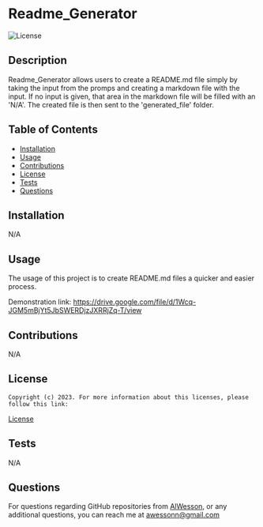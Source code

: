 # Readme_Generator

  ![License](https://img.shields.io/badge/license-MIT-yellow.svg)

  ## Description

  Readme_Generator allows users to create a README.md file simply by taking the input from the promps and creating a markdown file with the input. If no input is given, that area in the markdown file will be filled with an 'N/A'. The created file is then sent to the 'generated_file' folder.

  ## Table of Contents
  - [Installation](#Installation)
  - [Usage](#Usage)
  - [Contributions](#Contributions)
  - [License](#License)
  - [Tests](#Tests)
  - [Questions](#Questions)

  ## Installation

  N/A
  
  ## Usage

  The usage of this project is to create README.md files a quicker and easier process.

  Demonstration link: https://drive.google.com/file/d/1Wcq-JGM5mBjYt5JbSWERDjzJXRRjZq-T/view

  ## Contributions

  N/A

  ## License
    Copyright (c) 2023. For more information about this licenses, please follow this link: 
 [License](#License)


  ## Tests

  N/A

  ## Questions 

  For questions regarding GitHub repositories from [AlWesson](https://github.com/AlWesson), or any additional questions, you can reach me at awessonn@gmail.com